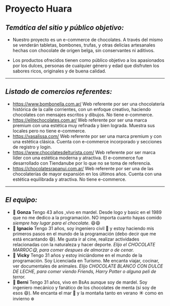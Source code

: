# Proyecto Huara #


## *Temática del sitio y público objetivo:* ##

* Nuestro proyecto es un e-commerce de chocolates. A través del mismo se venderán tabletas, bombones, trufas, y otras delicias artesanales hechas con chocolate de origen belga, sin conservantes ni aditivos.

* Los productos ofrecidos tienen como público objetivo a los apasionados por los dulces, personas de cualquier género y edad que disfruten los sabores ricos, originales y de buena calidad. 

---
## *Listado de comercios referentes:* ##

* https://www.bombonella.com.ar/ Web referente por ser una chocolatería histórica de la calle corrientes, con un enfoque creativo, haciendo chocolates con mensajes escritos y dibujos. No tiene e-commerce.
* https://elitechocolates.com.ar/ Web referente por ser una marca premium con una estética muy refinada y bien lograda. Muestra sus locales pero no tiene e-commerce.
* https://vasalissa.com/ Web referente por ser una marca premium y con una estética clásica. Cuenta con e-commerce incorporado y secciones de registro y login.
* https://www.chocolatesdelturista.com/ Web referente por ser marca líder con una estética moderna y atractiva. El e-commerce fue desarrollado con Tiendanube por lo que no se toma de referencia.
* https://chocolatesrapanui.com.ar/ Web referente por ser una de las chocolaterías de mayor expansión en los últimos años. Cuenta con una estética equilibrada y atractiva. No tiene e-commerce.
---
## *El equipo:* ##

 * :cactus: **Gonza** Tengo 43 años ,vivo en mardel. Desde logo y basic en el 1989 que no me dedico a la programación. NO importa cuanto hayas comido *siempre hay lugar para el chocolate.* :smile::smile:
 * :cactus: **Ignacio** Tengo 31 años, soy ingeniero civil :construction_worker: y estoy haciendo mis primeros pasos en el mundo de la programación (debo decir que me está encantando :smile:). Me gusta ir al cine, realizar actividades relacionadas con la naturaleza y hacer deporte. *Elijo el CHOCOLATE MARROC:yum:, para comer despues de almorzar o de cenar.*
 * :cactus: **Vicky** Tengo 31 años y estoy iniciándome en el mundo de la programación. Soy Licenciada en Turismo. Me encanta viajar, cocinar, ver documentales de animales. *Elijo CHOCOLATE BLANCO CON DULCE DE LECHE, para comer viendo Friends, Harry Potter o alguna peli de terror.*
 * :cactus: **Berni** Tengo 31 años, vivo en BsAs aunque soy de mardel. Soy ingeniero mecánico y fanático de los chocolates de menta (sí soy de esos :smile:). Me encanta el mar :ocean: y la montaña tanto en verano :sunny: como en invierno :snowflake: